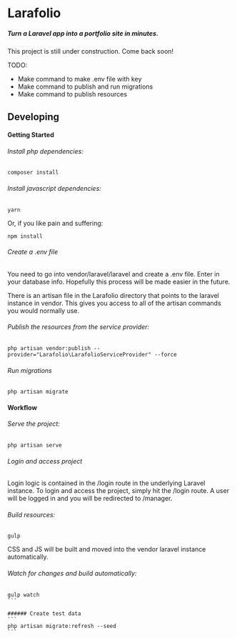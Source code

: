 # Larafolio  
##### Turn a Laravel app into a portfolio site in minutes. 

This project is still under construction. Come back soon!

TODO:
  * Make command to make .env file with key
  * Make command to publish and run migrations
  * Make command to publish resources 


## Developing

#### Getting Started

###### Install php dependencies:
```
composer install
```

###### Install javascript dependencies:
```
yarn
```
Or, if you like pain and suffering:
```
npm install
```

###### Create a .env file
You need to go into vendor/laravel/laravel and create a .env file. Enter in your database info. Hopefully this process will be made easier in the future.   

There is an artisan file in the Larafolio directory that points to the laravel instance in vendor. This gives you access to all of the artisan commands you would normally use.

###### Publish the resources from the service provider:
```
php artisan vendor:publish --provider="Larafolio\LarafolioServiceProvider" --force
```

###### Run migrations
```
php artisan migrate
```

#### Workflow

###### Serve the project:
```
php artisan serve
```

###### Login and access project
Login logic is contained in the /login route in the underlying Laravel instance. To login and access the project, simply hit the /login route. A user will be logged in and you will be redirected to /manager.

###### Build resources:
```
gulp
```
CSS and JS will be built and moved into the vendor laravel instance automatically.    

###### Watch for changes and build automatically:
````
gulp watch
```

###### Create test data
```
php artisan migrate:refresh --seed
```
